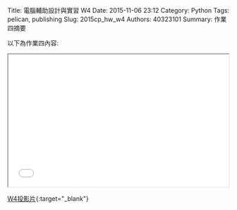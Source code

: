 Title: 電腦輔助設計與實習  W4
Date: 2015-11-06 23:12
Category: Python
Tags: pelican, publishing
Slug: 2015cp_hw_w4
Authors: 40323101
Summary: 作業四摘要

以下為作業四內容:

<iframe src="40323101_cp_w4_p.html" width="500" height="300"></iframe>

[W4投影片](40323101_cp_w4_p.html){:target="_blank"}



